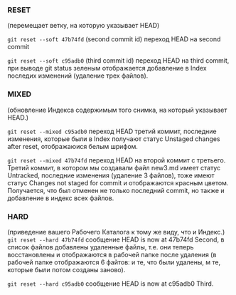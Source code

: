 ### RESET  
(перемещает ветку, на которую указывает HEAD)

 `git reset --soft 47b74fd` (second commit id)   переход HEAD на second commit                                               

 `git reset --soft c95adb0` (third commit id)    переход HEAD на third commit,  
 при выводе git status зеленым отображается добавление в Index последих изменений (удаление трех файлов). 

 ### MIXED                                        
(обновление Индекса содержимым того снимка, на который указывает HEAD.)

 `git reset --mixed c95adb0`  переход HEAD третий коммит,  последние изменения, которые были в Index получают статус Unstaged changes after reset, отображаюися белым шрифом.

 `git reset --mixed 47b74fd`  переход HEAD на второй коммит с третьего.  
 Третий коммит, в котором мы создавали файл new3.md имеет статус Untracked, последние изменения (удаление 3 файлов), тоже имеют статус Changes not staged for commit и отображаются красным цветом.  
 Получается, что был отменен не только последний commit, но также и добавление в индекс всех файлов. 

 ### HARD 
(приведение вашего Рабочего Каталога к тому же виду, что и Индекс.)
 `git reset --hard 47b74fd` сообщение HEAD is now at 47b74fd Second, в список файлов добавлены удаленные файлы, 
 т.е. они теперь восстановлены и отображаются в рабочей папке после удаления (в рабочей папке отображаются 6 файтов: и те, что были удалены, м те, которые были потом созданы заново).


 `git reset --hard c95adb0`  сообщение HEAD is now at c95adb0 Third.